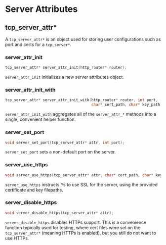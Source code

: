 # Server Attributes

## tcp_server_attr*

A `tcp_server_attr*` is an object used for storing user configurations such as port and certs for a `tcp_server*`.

### server_attr_init

```c
tcp_server_attr* server_attr_init(http_router* router);
```

`server_attr_init` initializes a new server attributes object.


### server_attr_init_with

```c
tcp_server_attr* server_attr_init_with(http_router* router, int port,
                                       char* cert_path, char* key_path);
```

`server_attr_init_with` aggregates all of the `server_attr_*` methods into a
single, convenient helper function.


### server_set_port

```c
void server_set_port(tcp_server_attr* attr, int port);
```

`server_set_port` sets a non-default port on the server.

### server_use_https

```c
void server_use_https(tcp_server_attr* attr, char* cert_path, char* key_path);
```

`server_use_https` instructs Ys to use SSL for the server, using the provided certificate and key filepaths.

### server_disable_https

```c
void server_disable_https(tcp_server_attr* attr);
```

`server_disable_https` disables HTTPs support. This is a convenience function
typically used for testing, where cert files were set on the `tcp_server_attr*`
(meaning HTTPs is enabled), but you still do not want to use HTTPs.
